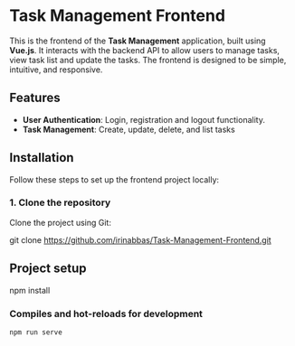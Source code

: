 # Task Management Frontend

This is the frontend of the **Task Management** application, built using **Vue.js**. It interacts with the backend API to allow users to manage tasks, view task list and update the tasks. The frontend is designed to be simple, intuitive, and responsive.

## Features

- **User Authentication**: Login, registration and logout functionality.
- **Task Management**: Create, update, delete, and list tasks

## Installation

Follow these steps to set up the frontend project locally:

### 1. Clone the repository

Clone the project using Git:

git clone https://github.com/irinabbas/Task-Management-Frontend.git

## Project setup

npm install

### Compiles and hot-reloads for development
```
npm run serve
